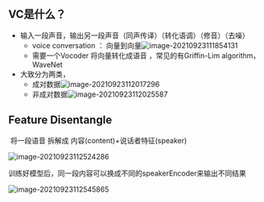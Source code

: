 ## VC是什么？

- 输入一段声音，输出另一段声音（同声传译）（转化语调）（修音）（去噪）
  - voice conversation ： 向量到向量![image-20210923111854131](https://gitee.com/pinboy/typora-image/raw/master/img/202109231119441.png)
  - 需要一个Vocoder 将向量转化成语音  ，常见的有Griffin-Lim algorithm，WaveNet
- 大致分为两类，
  - 成对数据![image-20210923112017296](https://gitee.com/pinboy/typora-image/raw/master/img/202109231120355.png)
  - 非成对数据![image-20210923112025587](https://gitee.com/pinboy/typora-image/raw/master/img/202109231120726.png)

## Feature Disentangle 

​	将一段语音 拆解成 内容(content)+说话者特征(speaker)

![image-20210923112524286](https://gitee.com/pinboy/typora-image/raw/master/img/202109231125535.png)

训练好模型后，同一段内容可以换成不同的speakerEncoder来输出不同结果

![image-20210923112545865](C:\Users\26421\AppData\Roaming\Typora\typora-user-images\image-20210923112545865.png)

